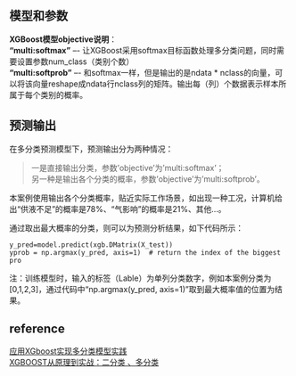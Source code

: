 ## 模型和参数
**XGBoost模型objective说明**：  
**“multi:softmax”** –- 让XGBoost采用softmax目标函数处理多分类问题，同时需要设置参数num_class（类别个数）  
**“multi:softprob”** –- 和softmax一样，但是输出的是ndata * nclass的向量，可以将该向量reshape成ndata行nclass列的矩阵。输出每（列）个数据表示样本所属于每个类别的概率。
## 预测输出
在多分类预测模型下，预测输出分为两种情况：  
> 一是直接输出分类，参数’objective’为’multi:softmax’；  
另一种是输出各个分类的概率，参数’objective’为’multi:softprob’。  

本案例使用输出各个分类概率，贴近实际工作场景，如出现一种工况，计算机给出“供液不足”的概率是78%、“气影响”的概率是21%、其他…。

通过取出最大概率的分类，则可以为预测分析结果，如下代码所示：
```
y_pred=model.predict(xgb.DMatrix(X_test))
yprob = np.argmax(y_pred, axis=1)  # return the index of the biggest pro
```
注：训练模型时，输入的标签（Lable）为单列分类数字，例如本案例分类为[0,1,2,3]，通过代码中“np.argmax(y_pred, axis=1)”取到最大概率值的位置为结果。
## reference
[应用XGboost实现多分类模型实践](https://flashgene.com/archives/30247.html)  
[XGBOOST从原理到实战：二分类 、多分类](https://blog.csdn.net/HHTNAN/article/details/81079257#%E5%A4%9A%E5%88%86%E7%B1%BB)
